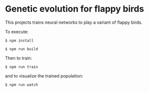 # Genetic evolution for flappy birds

This projects trains neural networks to play a variant of flappy birds.

To execute:

`$ npm install`

`$ npm run build`

Then to train:

`$ npm run train`

and to visualize the trained population:

`$ npm run watch`
